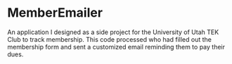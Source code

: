 # MemberEmailer
An application I designed as a side project for the University of Utah TEK Club to track membership.  This code processed who had filled out the membership form and sent a customized email reminding them to pay their dues.
